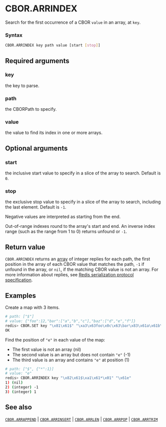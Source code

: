 # CBOR.ARRINDEX
Search for the first occurrence of a CBOR `value` in an array, at `key`.

### Syntax
```bash
CBOR.ARRINDEX key path value [start [stop]]
```

## Required arguments

### key
the key to parse.

### path
the CBORPath to specify.

### value
the value to find its index in one or more arrays. 

## Optional arguments

### start
the inclusive start value to specify in a slice of the array to search. Default is `0`. 

### stop
the exclusive stop value to specify in a slice of the array to search, including the last element. Default is `-1`. 

Negative values are interpreted as starting from the end.

Out-of-range indexes round to the array's start and end. An inverse index range (such as the range from 1 to 0) returns unfound or `-1`.

## Return value 

`CBOR.ARRINDEX` returns an [array](/docs/reference/protocol-spec/#resp-arrays) of integer replies for each path, the first position in the array of each CBOR value that matches the path, `-1` if unfound in the array, or `nil`, if the matching CBOR value is not an array.
For more information about replies, see [Redis serialization protocol specification](/docs/reference/protocol-spec). 

## Examples

Create a map with 3 items.
```bash
# path: ["$"] 
# value: {"foo":12,"bar":["a","b","c"],"baz":["d","e","f"]}
redis> CBOR.SET key "\x81\x61$" "\xa3\x63foo\x0c\x63\bar\x83\x61a\x61b\x61c\x63baz\x83\x61d\x61e\x61f"
OK
```

Find the position of `"e"` in each value of the map:
* The first value is not an array (nil)
* The second value is an array but does not contain `"e"` (-1)
* The third value is an array and contains `"e"` at position (1)
```bash
# path: ["$", {"*":1}] 
# value: "e"
redis> CBOR.ARRINDEX key "\x82\x61$\xa1\x61*\x01" "\x61e"
1) (nil)
2) (integer) -1
3) (integer) 1
```

## See also

[`CBOR.ARRAPPEND`](cbor.arrappend.md) | [`CBOR.ARRINSERT`](cbor.arrinsert.md) | [`CBOR.ARRLEN`](cbor.arrlen.md) | [`CBOR.ARRPOP`](cbor.arrpop.md) | [`CBOR.ARRTRIM`](cbor.arrtrim.md)
 